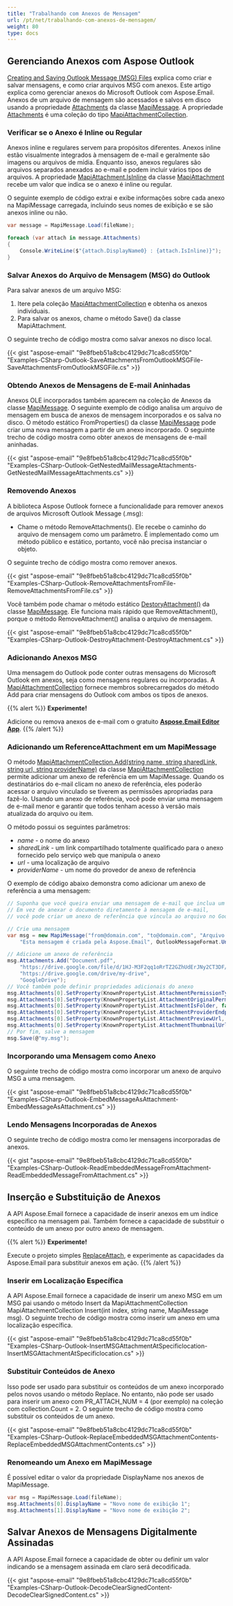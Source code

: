 ```yaml
---
title: "Trabalhando com Anexos de Mensagem"
url: /pt/net/trabalhando-com-anexos-de-mensagem/
weight: 80
type: docs
---
```



## **Gerenciando Anexos com Aspose Outlook**

[Creating and Saving Outlook Message (MSG) Files](https://docs.aspose.com/email/pt/net/creating-and-saving-msg-files/) explica como criar e salvar mensagens, e como criar arquivos MSG com anexos. Este artigo explica como gerenciar anexos do Microsoft Outlook com Aspose.Email. Anexos de um arquivo de mensagem são acessados e salvos em disco usando a propriedade [Attachments](https://reference.aspose.com/email/net/aspose.email.mapi/mapimessageitembase/attachments/) da classe [MapiMessage](https://reference.aspose.com/email/net/aspose.email.mapi/mapimessage/). A propriedade [Attachments](https://reference.aspose.com/email/net/aspose.email.mapi/mapimessageitembase/attachments/) é uma coleção do tipo [MapiAttachmentCollection](https://reference.aspose.com/email/net/aspose.email.mapi/mapiattachmentcollection/).

### **Verificar se o Anexo é Inline ou Regular**

Anexos inline e regulares servem para propósitos diferentes. Anexos inline estão visualmente integrados à mensagem de e-mail e geralmente são imagens ou arquivos de mídia. Enquanto isso, anexos regulares são arquivos separados anexados ao e-mail e podem incluir vários tipos de arquivos. A propriedade [MapiAttachment.IsInline](https://reference.aspose.com/email/net/aspose.email.mapi/mapiattachment/isinline/) da classe [MapiAttachment](https://reference.aspose.com/email/net/aspose.email.mapi/mapiattachment/#mapiattachment-class) recebe um valor que indica se o anexo é inline ou regular.

O seguinte exemplo de código extrai e exibe informações sobre cada anexo na MapiMessage carregada, incluindo seus nomes de exibição e se são anexos inline ou não.

```cs
var message = MapiMessage.Load(fileName);

foreach (var attach in message.Attachments)
{
    Console.WriteLine($"{attach.DisplayName0} : {attach.IsInline)}");
}
```

### **Salvar Anexos do Arquivo de Mensagem (MSG) do Outlook**

Para salvar anexos de um arquivo MSG:

1. Itere pela coleção [MapiAttachmentCollection](https://reference.aspose.com/email/net/aspose.email.mapi/mapiattachmentcollection/) e obtenha os anexos individuais.
1. Para salvar os anexos, chame o método Save() da classe MapiAttachment.

O seguinte trecho de código mostra como salvar anexos no disco local.

{{< gist "aspose-email" "9e8fbeb51a8cbc4129dc71ca8cd55f0b" "Examples-CSharp-Outlook-SaveAttachmentsFromOutlookMSGFile-SaveAttachmentsFromOutlookMSGFile.cs" >}}

### **Obtendo Anexos de Mensagens de E-mail Aninhadas**

Anexos OLE incorporados também aparecem na coleção de Anexos da classe [MapiMessage](https://reference.aspose.com/email/net/aspose.email.mapi/mapimessage/). O seguinte exemplo de código analisa um arquivo de mensagem em busca de anexos de mensagem incorporados e os salva no disco. O método estático FromProperties() da classe [MapiMessage](https://reference.aspose.com/email/net/aspose.email.mapi/mapimessage/) pode criar uma nova mensagem a partir de um anexo incorporado. O seguinte trecho de código mostra como obter anexos de mensagens de e-mail aninhadas.

{{< gist "aspose-email" "9e8fbeb51a8cbc4129dc71ca8cd55f0b" "Examples-CSharp-Outlook-GetNestedMailMessageAttachments-GetNestedMailMessageAttachments.cs" >}}

### **Removendo Anexos**

A biblioteca Aspose Outlook fornece a funcionalidade para remover anexos de arquivos Microsoft Outlook Message (.msg):

- Chame o método RemoveAttachments(). Ele recebe o caminho do arquivo de mensagem como um parâmetro. É implementado como um método público e estático, portanto, você não precisa instanciar o objeto.

O seguinte trecho de código mostra como remover anexos.

{{< gist "aspose-email" "9e8fbeb51a8cbc4129dc71ca8cd55f0b" "Examples-CSharp-Outlook-RemoveAttachmentsFromFile-RemoveAttachmentsFromFile.cs" >}}

Você também pode chamar o método estático [DestoryAttachment()](https://reference.aspose.com/email/net/aspose.email.mapi/mapimessage/destroyattachments/) da classe [MapiMessage](https://reference.aspose.com/email/net/aspose.email.mapi/mapimessage/). Ele funciona mais rápido que RemoveAttachment(), porque o método RemoveAttachment() analisa o arquivo de mensagem.

{{< gist "aspose-email" "9e8fbeb51a8cbc4129dc71ca8cd55f0b" "Examples-CSharp-Outlook-DestroyAttachment-DestroyAttachment.cs" >}}

### **Adicionando Anexos MSG**

Uma mensagem do Outlook pode conter outras mensagens do Microsoft Outlook em anexos, seja como mensagens regulares ou incorporadas. A [MapiAttachmentCollection](https://reference.aspose.com/email/net/aspose.email.mapi/mapiattachmentcollection/) fornece membros sobrecarregados do método Add para criar mensagens do Outlook com ambos os tipos de anexos.

{{% alert %}}
**Experimente!**

Adicione ou remova anexos de e-mail com o gratuito [**Aspose.Email Editor App**](https://products.aspose.app/email/pt/editor).
{{% /alert %}}

### **Adicionando um ReferenceAttachment em um MapiMessage**

O método [MapiAttachmentCollection.Add(string name, string sharedLink, string url, string providerName)](https://reference.aspose.com/email/net/aspose.email.mapi/mapiattachmentcollection/add/#add_4) da classe [MapiAttachmentCollection](https://reference.aspose.com/email/net/aspose.email.mapi/mapiattachmentcollection/#mapiattachmentcollection-class) permite adicionar um anexo de referência em um MapiMessage. Quando os destinatários do e-mail clicam no anexo de referência, eles poderão acessar o arquivo vinculado se tiverem as permissões apropriadas para fazê-lo. Usando um anexo de referência, você pode enviar uma mensagem de e-mail menor e garantir que todos tenham acesso à versão mais atualizada do arquivo ou item.

O método possui os seguintes parâmetros:

- *name* - o nome do anexo
- *sharedLink* - um link compartilhado totalmente qualificado para o anexo fornecido pelo serviço web que manipula o anexo
- *url* - uma localização de arquivo
- *providerName* - um nome do provedor de anexo de referência

O exemplo de código abaixo demonstra como adicionar um anexo de referência a uma mensagem:

```cs
// Suponha que você queira enviar uma mensagem de e-mail que inclua um link para um arquivo Document.pdf armazenado no Google Drive.
// Em vez de anexar o documento diretamente à mensagem de e-mail,
// você pode criar um anexo de referência que vincula ao arquivo no Google Drive.

// Crie uma mensagem
var msg = new MapiMessage("from@domain.com", "to@domain.com", "Arquivo de mensagem do Outlook",
    "Esta mensagem é criada pela Aspose.Email", OutlookMessageFormat.Unicode);

// Adicione um anexo de referência
msg.Attachments.Add("Document.pdf",
    "https://drive.google.com/file/d/1HJ-M3F2qq1oRrTZ2GZhUdErJNy2CT3DF/",
    "https://drive.google.com/drive/my-drive",
    "GoogleDrive");
// Você também pode definir propriedades adicionais do anexo
msg.Attachments[0].SetProperty(KnownPropertyList.AttachmentPermissionType, AttachmentPermissionType.AnyoneCanEdit);
msg.Attachments[0].SetProperty(KnownPropertyList.AttachmentOriginalPermissionType, 0);
msg.Attachments[0].SetProperty(KnownPropertyList.AttachmentIsFolder, false);
msg.Attachments[0].SetProperty(KnownPropertyList.AttachmentProviderEndpointUrl, "");
msg.Attachments[0].SetProperty(KnownPropertyList.AttachmentPreviewUrl, "");
msg.Attachments[0].SetProperty(KnownPropertyList.AttachmentThumbnailUrl, "");
// Por fim, salve a mensagem
msg.Save(@"my.msg");
```

### **Incorporando uma Mensagem como Anexo**

O seguinte trecho de código mostra como incorporar um anexo de arquivo MSG a uma mensagem.

{{< gist "aspose-email" "9e8fbeb51a8cbc4129dc71ca8cd55f0b" "Examples-CSharp-Outlook-EmbedMessageAsAttachment-EmbedMessageAsAttachment.cs" >}}

### **Lendo Mensagens Incorporadas de Anexos**

O seguinte trecho de código mostra como ler mensagens incorporadas de anexos.

{{< gist "aspose-email" "9e8fbeb51a8cbc4129dc71ca8cd55f0b" "Examples-CSharp-Outlook-ReadEmbeddedMessageFromAttachment-ReadEmbeddedMessageFromAttachment.cs" >}}

## **Inserção e Substituição de Anexos**

A API Aspose.Email fornece a capacidade de inserir anexos em um índice específico na mensagem pai. Também fornece a capacidade de substituir o conteúdo de um anexo por outro anexo de mensagem.

{{% alert %}}
**Experimente!**

Execute o projeto simples [ReplaceAttach](https://github.com/aspose-email/Aspose.Email-for-.NET/tree/master/Sample%20Apps/ReplaceAttach/ReplaceAttach), e experimente as capacidades da Aspose.Email para substituir anexos em ação.
{{% /alert %}} 

### **Inserir em Localização Específica**

A API Aspose.Email fornece a capacidade de inserir um anexo MSG em um MSG pai usando o método Insert da MapiAttachmentCollection MapiAttachmentCollection Insert(int index, string name, MapiMessage msg). O seguinte trecho de código mostra como inserir um anexo em uma localização específica.

{{< gist "aspose-email" "9e8fbeb51a8cbc4129dc71ca8cd55f0b" "Examples-CSharp-Outlook-InsertMSGAttachmentAtSpecificlocation-InsertMSGAttachmentAtSpecificlocation.cs" >}}

### **Substituir Conteúdos de Anexo**

Isso pode ser usado para substituir os conteúdos de um anexo incorporado pelos novos usando o método Replace. No entanto, não pode ser usado para inserir um anexo com PR_ATTACH_NUM = 4 (por exemplo) na coleção com collection.Count = 2. O seguinte trecho de código mostra como substituir os conteúdos de um anexo.

{{< gist "aspose-email" "9e8fbeb51a8cbc4129dc71ca8cd55f0b" "Examples-CSharp-Outlook-ReplaceEmbeddedMSGAttachmentContents-ReplaceEmbeddedMSGAttachmentContents.cs" >}}

### **Renomeando um Anexo em MapiMessage**

É possível editar o valor da propriedade DisplayName nos anexos de MapiMessage.

```cs
var msg = MapiMessage.Load(fileName);
msg.Attachments[0].DisplayName = "Novo nome de exibição 1";
msg.Attachments[1].DisplayName = "Novo nome de exibição 2";
```

## **Salvar Anexos de Mensagens Digitalmente Assinadas**

A API Aspose.Email fornece a capacidade de obter ou definir um valor indicando se a mensagem assinada em claro será decodificada.

{{< gist "aspose-email" "9e8fbeb51a8cbc4129dc71ca8cd55f0b" "Examples-CSharp-Outlook-DecodeClearSignedContent-DecodeClearSignedContent.cs" >}}
